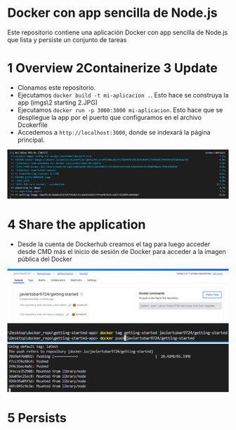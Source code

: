 
# Docker con app sencilla de Node.js 

Este repositorio contiene una aplicación Docker con app sencilla de Node.js que lista y persiste un conjunto de tareas

# 1 Overview 2Containerize 3 Update 

- Clonamos este repositorio.
- Ejecutamos `docker build -t mi-aplicacion .`. Esto hace se construya la app
(imgs\2 starting 2.JPG)
- Ejecutamos `docker run -p 3000:3000 mi-aplicacion`. Esto hace que se despliegue la app por el puerto que configuramos en el archivo Dcokerfile
- Accedemos a `http://localhost:3000`, donde se indexará la página principal.

![start](imgs/2%20starting%202.JPG)

# 4 Share the application

- Desde la cuenta de Dockerhub creamos el tag para luego acceder desde CMD más el inicio de sesión de Docker para acceder a la imagen pública del Docker

![start](imgs/4%20docker_view.JPG)
![hola](imgs/5%20docker%20tag.JPG)
![text](imgs/6%20docker%20push.JPG)
# 5 Persists


